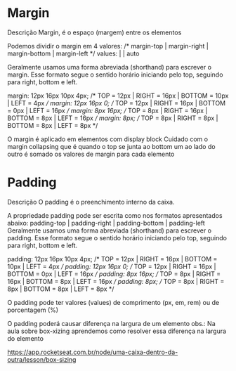 # Margin
  Descrição
    Margin, é o espaço (margem) entre os elementos

  Podemos dividir o margin em 4 valores:
    /* margin-top | margin-right | margin-bottom | margin-left */
  values: <length> | <percentage> | auto

  Geralmente usamos uma forma abreviada (shorthand) para escrever o margin. Esse formato segue o sentido horário iniciando pelo top, seguindo para right, bottom e left.

  margin: 12px 16px 10px 4px; /* TOP = 12px | RIGHT = 16px | BOTTOM = 10px | LEFT = 4px */
  margin: 12px 16px 0; /* TOP = 12px | RIGHT = 16px | BOTTOM = 0px | LEFT = 16px */
  margin: 8px 16px; /* TOP = 8px | RIGHT = 16px | BOTTOM = 8px | LEFT = 16px */
  margin: 8px; /* TOP = 8px | RIGHT = 8px | BOTTOM = 8px | LEFT = 8px */

  O margin é aplicado em elementos com display block
  Cuidado com o margin collapsing que é quando o top se junta ao bottom um ao lado do outro é somado os valores de margin para cada elemento

# Padding
  Descrição
  O padding é o preenchimento interno da caixa.

  A propriedade padding pode ser escrita como nos formatos apresentados abaixo:
  padding-top | padding-right | padding-bottom | padding-left
  Geralmente usamos uma forma abreviada (shorthand) para escrever o padding. Esse formato segue o sentido horário iniciando pelo top, seguindo para right, bottom e left.

  padding: 12px 16px 10px 4px; /* TOP = 12px | RIGHT = 16px | BOTTOM = 10px | LEFT = 4px */
  padding: 12px 16px 0; /* TOP = 12px | RIGHT = 16px | BOTTOM = 0px | LEFT = 16px */
  padding: 8px 16px; /* TOP = 8px | RIGHT = 16px | BOTTOM = 8px | LEFT = 16px */
  padding: 8px; /* TOP = 8px | RIGHT = 8px | BOTTOM = 8px | LEFT = 8px */

  O padding pode ter valores (values) de comprimento (px, em, rem) ou de porcentagem (%)

  O padding poderá causar diferença na largura de um elemento
  obs.: Na aula sobre box-xizing aprendemos como resolver essa diferença na largura do elemento

  https://app.rocketseat.com.br/node/uma-caixa-dentro-da-outra/lesson/box-sizing
